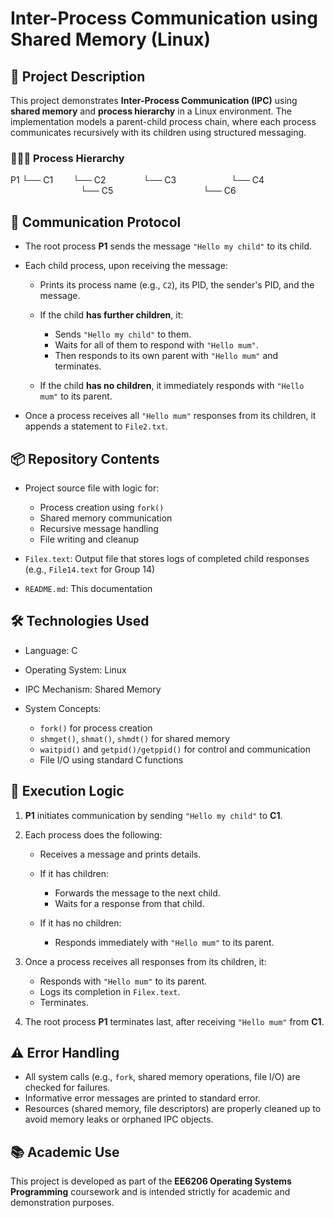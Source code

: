 # Inter-Process Communication using Shared Memory (Linux)

## 📘 Project Description

This project demonstrates **Inter-Process Communication (IPC)** using **shared memory** and **process hierarchy** in a Linux environment. The implementation models a parent-child process chain, where each process communicates recursively with its children using structured messaging.

### 👨‍👩‍👧 Process Hierarchy

P1
└── C1
  └── C2
    └── C3
      └── C4
        └── C5
          └── C6


## 💬 Communication Protocol

* The root process **P1** sends the message `"Hello my child"` to its child.
* Each child process, upon receiving the message:

  * Prints its process name (e.g., `C2`), its PID, the sender's PID, and the message.
  * If the child **has further children**, it:

    * Sends `"Hello my child"` to them.
    * Waits for all of them to respond with `"Hello mum"`.
    * Then responds to its own parent with `"Hello mum"` and terminates.
  * If the child **has no children**, it immediately responds with `"Hello mum"` to its parent.
* Once a process receives all `"Hello mum"` responses from its children, it appends a statement to `File2.txt`.


## 📦 Repository Contents

* Project source file with logic for:

  * Process creation using `fork()`
  * Shared memory communication
  * Recursive message handling
  * File writing and cleanup
* `Filex.text`: Output file that stores logs of completed child responses (e.g., `File14.text` for Group 14)
* `README.md`: This documentation


## 🛠 Technologies Used

* Language: C
* Operating System: Linux
* IPC Mechanism: Shared Memory
* System Concepts:

  * `fork()` for process creation
  * `shmget()`, `shmat()`, `shmdt()` for shared memory
  * `waitpid()` and `getpid()/getppid()` for control and communication
  * File I/O using standard C functions



## 🔄 Execution Logic

1. **P1** initiates communication by sending `"Hello my child"` to **C1**.
2. Each process does the following:

   * Receives a message and prints details.
   * If it has children:

     * Forwards the message to the next child.
     * Waits for a response from that child.
   * If it has no children:

     * Responds immediately with `"Hello mum"` to its parent.
3. Once a process receives all responses from its children, it:

   * Responds with `"Hello mum"` to its parent.
   * Logs its completion in `Filex.text`.
   * Terminates.
4. The root process **P1** terminates last, after receiving `"Hello mum"` from **C1**.


## ⚠️ Error Handling

* All system calls (e.g., `fork`, shared memory operations, file I/O) are checked for failures.
* Informative error messages are printed to standard error.
* Resources (shared memory, file descriptors) are properly cleaned up to avoid memory leaks or orphaned IPC objects.


## 📚 Academic Use

This project is developed as part of the **EE6206 Operating Systems Programming** coursework and is intended strictly for academic and demonstration purposes.

